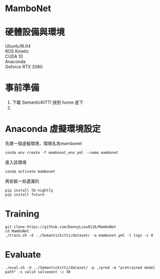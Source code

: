 # MamboNet

硬體設備與環境
===
Ubuntu16.04  
ROS Kinetic  
CUDA 10  
Anaconda  
Geforce RTX 2080  

事前準備
===
1. 下載 SemanticKITTI 放到 home 底下
2. 

Anaconda 虛擬環境設定
===
先建一個虛擬環境，環境名為mambonet
```
conda env create -f mambonet_env.yml --name mambonet
```
進入該環境
```
conda activate mambonet
```

再安裝一些遺漏的
```
pip install tb-nightly
pip install future
```

Training
===
```
git clone https://github.com/DannyLiou0116/MamboNet
cd MamboNet
./train.sh -d ../Semantickitti/dataset/ -a mambonet.yml -l logs -c 0
```

Evaluate
===
```
./eval.sh -d ../Semantickitti/dataset/ -p ./pred -m "pretrained model path" -s valid salsanext -c 30
```
